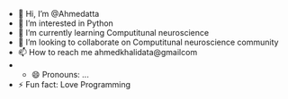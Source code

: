 - 👋 Hi, I’m @Ahmedatta
- 👀 I’m interested in Python
- 🌱 I’m currently learning Computitunal neuroscience 
- 💞️ I’m looking to collaborate on Computitunal neuroscience community 
- 📫 How to reach me ahmedkhalidata@gmailcom
- - 😄 Pronouns: ...
- ⚡ Fun fact: Love Programming 

<!---
Ahmedatta23/Ahmedatta23 is a ✨ special ✨ repository because its `README.md` (this file) appears on your GitHub profile.
You can click the Preview link to take a look at your changes.
--->
